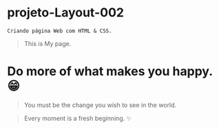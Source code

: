 # projeto-Layout-002

```
Criando página Web com HTML & CSS.
```
> This is My page.

# Do more of what makes you happy. 😁

>You must be the change you wish to see in the world. 

>Every moment is a fresh beginning. ✨